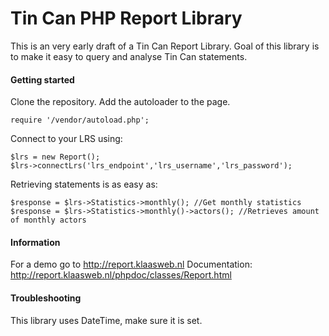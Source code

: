 # Tin Can PHP Report Library

This is an very early draft of a Tin Can Report Library. Goal of this library is to make it easy to query and analyse Tin Can statements.

#### Getting started
Clone the repository.
Add the autoloader to the page.

    require '/vendor/autoload.php';

Connect to your LRS using:

    $lrs = new Report();
    $lrs->connectLrs('lrs_endpoint','lrs_username','lrs_password');

Retrieving statements is as easy as:

    $response = $lrs->Statistics->monthly(); //Get monthly statistics
    $response = $lrs->Statistics->monthly()->actors(); //Retrieves amount of monthly actors

#### Information
For a demo go to http://report.klaasweb.nl
Documentation: http://report.klaasweb.nl/phpdoc/classes/Report.html

#### Troubleshooting
This library uses DateTime, make sure it is set.